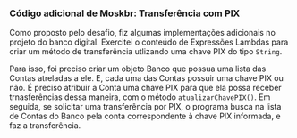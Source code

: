 ### Código adicional de Moskbr: Transferência com PIX

Como proposto pelo desafio, fiz algumas implementações adicionais no projeto do banco digital. Exercitei o conteúdo de Expressões Lambdas para criar um método de transferência utlizando uma chave PIX do tipo `String`.

Para isso, foi preciso criar um objeto Banco que possua uma lista das Contas atreladas a ele. E, cada uma das Contas possuir uma chave PIX ou não. É preciso atribuir a Conta uma chave PIX para que ela possa receber
trnasferências dessa maneira, com o método `atualizarChavePIX()`. Em seguida, se solicitar uma transferência por PIX, o programa busca na lista de Contas do Banco pela conta correspondente à chave PIX informada, e
faz a transferência.
